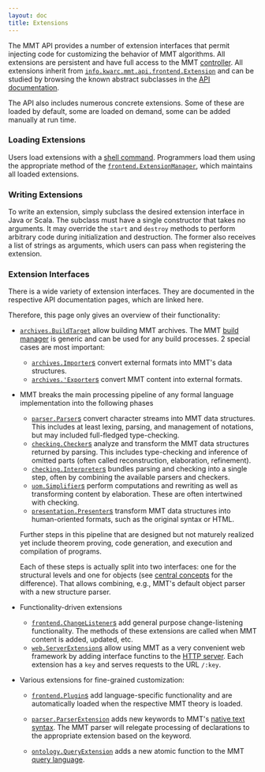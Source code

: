 ```yaml
---
layout: doc
title: Extensions
---
```



The MMT API provides a number of extension interfaces that permit injecting code for customizing the behavior of MMT algorithms.
All extensions are persistent and have full access to the MMT [controller](../controller.html).
All extensions inherit from [`info.kwarc.mmt.api.frontend.Extension`](apidoc://info.kwarc.mmt.api.frontend.Extension) and can be studied by browsing the known abstract subclasses in the [API documentation](https://uniformal.github.io/apidoc/index.html).

The API also includes numerous concrete extensions.
Some of these are loaded by default, some are loaded on demand, some can be added manually at run time.

### Loading Extensions

Users load extensions with a [shell command](../../applications/shell.html).
Programmers load them using the appropriate method of the [`frontend.ExtensionManager`](apidoc://info.kwarc.mmt.api.frontend.ExtensionManager), which maintains all loaded extensions.

### Writing Extensions

To write an extension, simply subclass the desired extension interface in Java or Scala.
The subclass must have a single constructor that takes no arguments.
It may override the `start` and `destroy` methods to perform arbitrary code during initialization and destruction.
The former also receives a list of strings as arguments, which users can pass when registering the extension.

### Extension Interfaces

There is a wide variety of extension interfaces.
They are documented in the respective API documentation pages, which are linked here.

Therefore, this page only gives an overview of their functionality:

* [`archives.BuildTarget`](apidoc://info.kwarc.mmt.api.archives.BuildTarget) allow building MMT archives. The MMT [build manager](../../applications/building.html) is generic and can be used for any build processes.
  2 special cases are most important:
  
  * [`archives.Importer`s](apidoc://info.kwarc.mmt.api.archives.BuildTarget) convert external formats into MMT's data structures.
  * [`archives.'Exporter`s](apidoc://info.kwarc.mmt.api.archives.BuildTarget) convert MMT content into external formats.

* MMT breaks the main processing pipeline of any formal language implementation into the following phases 

  * [`parser.Parser`s](apidoc://info.kwarc.mmt.api.parser.Parser) convert character streams into MMT data structures. This includes at least lexing, parsing, and management of notations, but may included full-fledged type-checking.
  * [`checking.Checker`s](apidoc://info.kwarc.mmt.api.checking.Checker) analyze and transform the MMT data structures returned by parsing. This includes type-checking and inference of omitted parts (often called reconstruction, elaboration, refinement).
  * [`checking.Interpreter`s](apidoc://info.kwarc.mmt.api.checking.Interpreter) bundles parsing and checking into a single step, often by combining the available parsers and checkers.
  * [`uom.Simplifier`s](apidoc://info.kwarc.mmt.api.uom.Simplifier) perform computations and rewriting as well as transforming content by elaboration. These are often intertwined with checking. 
  * [`presentation.Presenter`s](apidoc://info.kwarc.mmt.api.presentation.Presenter) transform MMT data structures into human-oriented formats, such as the original syntax or HTML.
  
  Further steps in this pipeline that are designed but not maturely realized yet include theorem proving, code generation, and execution and compilation of programs.
  
  Each of these steps is actually split into two interfaces: one for the structural levels and one for objects (see [central concepts](../../language/index.html) for the difference).
  That allows combining, e.g., MMT's default object parser with a new structure parser.

* Functionality-driven extensions 

  * [`frontend.ChangeListener`s](apidoc://info.kwarc.mmt.api.frontend.ChangeListener) add general purpose change-listening functionality. The methods of these extensions are called when MMT content is added, updated, etc.
  * [`web.ServerExtension`s](apidoc://info.kwarc.mmt.api.web.ServerExtension) allow using MMT as a very convenient web framework by adding interface functins to the [HTTP server](../../applications/server.html). Each extension has a `key` and serves requests to the URL `/:key`.

* Various extensions for fine-grained customization:
  
  * [`frontend.Plugin`s](apidoc://info.kwarc.mmt.api.frontend.Plugin) add language-specific functionality and are automatically loaded when the respective MMT theory is loaded.
  
  * [`parser.ParserExtension`](apidoc://info.kwarc.mmt.api.parser.ParserExtension) adds new keywords to MMT's [native text syntax](../../language/). The MMT parser will relegate processing of declarations to the appropriate extension based on the keyword.
  
  * [`ontology.QueryExtension`](apidoc://info.kwarc.mmt.api.ontology.QueryExtension) adds a new atomic function to the MMT [query language](../queries.html).
